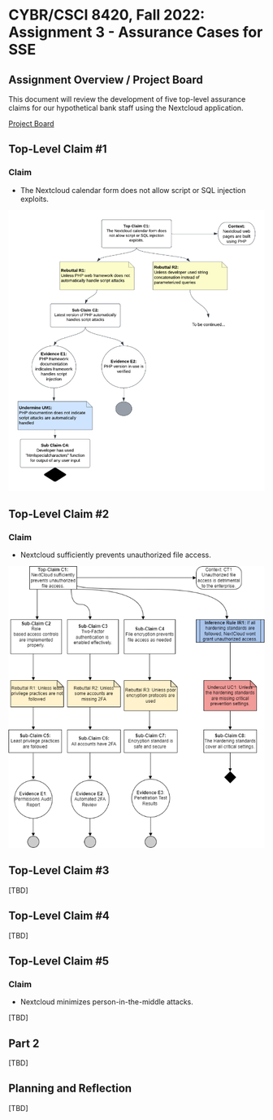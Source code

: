 # CYBR/CSCI 8420, Fall 2022: Assignment 3 - Assurance Cases for SSE


Assignment Overview / Project Board
-
This document will review the development of five top-level assurance claims for our hypothetical bank staff using the Nextcloud application.

[Project Board](https://github.com/orgs/unosec/projects/3)


Top-Level Claim #1
-
### Claim

- The Nextcloud calendar form does not allow script or SQL injection exploits.

![image](https://github.com/unosec/project/blob/main/images/JSassignment3.png)


<!-- https://www.php.net/manual/en/function.htmlspecialchars.php -->

Top-Level Claim #2
-
### Claim
- Nextcloud sufficiently prevents unauthorized file access. 

![image](https://github.com/unosec/project/blob/main/images/dpetschke-Claim.png)

Top-Level Claim #3
-
[TBD]


Top-Level Claim #4
-
[TBD]


Top-Level Claim #5
-
### Claim
- Nextcloud minimizes person-in-the-middle attacks.

[TBD]

Part 2 
-

[TBD]

Planning and Reflection
-
[TBD]
